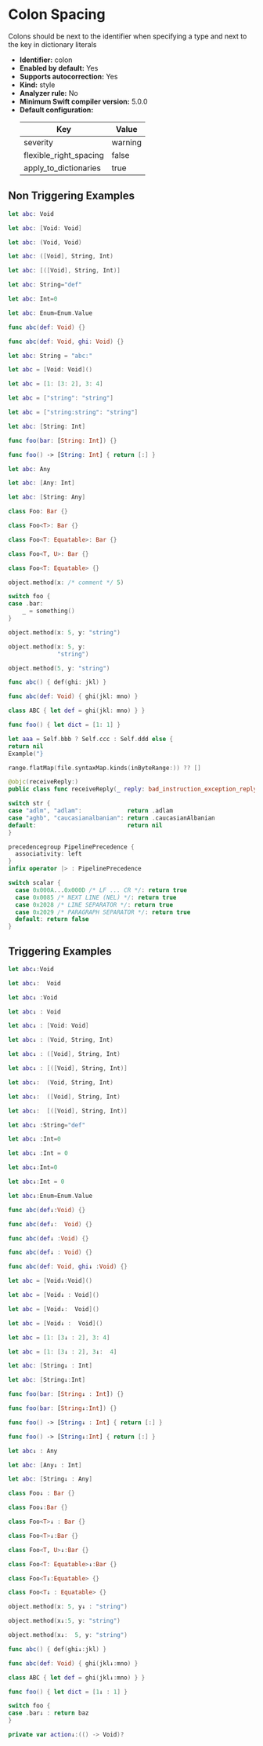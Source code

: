 # Colon Spacing

Colons should be next to the identifier when specifying a type and next to the key in dictionary literals

* **Identifier:** colon
* **Enabled by default:** Yes
* **Supports autocorrection:** Yes
* **Kind:** style
* **Analyzer rule:** No
* **Minimum Swift compiler version:** 5.0.0
* **Default configuration:**
  <table>
  <thead>
  <tr><th>Key</th><th>Value</th></tr>
  </thead>
  <tbody>
  <tr>
  <td>
  severity
  </td>
  <td>
  warning
  </td>
  </tr>
  <tr>
  <td>
  flexible_right_spacing
  </td>
  <td>
  false
  </td>
  </tr>
  <tr>
  <td>
  apply_to_dictionaries
  </td>
  <td>
  true
  </td>
  </tr>
  </tbody>
  </table>

## Non Triggering Examples

```swift
let abc: Void
```

```swift
let abc: [Void: Void]
```

```swift
let abc: (Void, Void)
```

```swift
let abc: ([Void], String, Int)
```

```swift
let abc: [([Void], String, Int)]
```

```swift
let abc: String="def"
```

```swift
let abc: Int=0
```

```swift
let abc: Enum=Enum.Value
```

```swift
func abc(def: Void) {}
```

```swift
func abc(def: Void, ghi: Void) {}
```

```swift
let abc: String = "abc:"
```

```swift
let abc = [Void: Void]()
```

```swift
let abc = [1: [3: 2], 3: 4]
```

```swift
let abc = ["string": "string"]
```

```swift
let abc = ["string:string": "string"]
```

```swift
let abc: [String: Int]
```

```swift
func foo(bar: [String: Int]) {}
```

```swift
func foo() -> [String: Int] { return [:] }
```

```swift
let abc: Any
```

```swift
let abc: [Any: Int]
```

```swift
let abc: [String: Any]
```

```swift
class Foo: Bar {}
```

```swift
class Foo<T>: Bar {}
```

```swift
class Foo<T: Equatable>: Bar {}
```

```swift
class Foo<T, U>: Bar {}
```

```swift
class Foo<T: Equatable> {}
```

```swift
object.method(x: /* comment */ 5)
```

```swift
switch foo {
case .bar:
    _ = something()
}
```

```swift
object.method(x: 5, y: "string")
```

```swift
object.method(x: 5, y:
              "string")
```

```swift
object.method(5, y: "string")
```

```swift
func abc() { def(ghi: jkl) }
```

```swift
func abc(def: Void) { ghi(jkl: mno) }
```

```swift
class ABC { let def = ghi(jkl: mno) } }
```

```swift
func foo() { let dict = [1: 1] }
```

```swift
let aaa = Self.bbb ? Self.ccc : Self.ddd else {
return nil
Example("}
```

```swift
range.flatMap(file.syntaxMap.kinds(inByteRange:)) ?? []
```

```swift
@objc(receiveReply:)
public class func receiveReply(_ reply: bad_instruction_exception_reply_t) -> CInt { 0 }
```

```swift
switch str {
case "adlm", "adlam":             return .adlam
case "aghb", "caucasianalbanian": return .caucasianAlbanian
default:                          return nil
}
```

```swift
precedencegroup PipelinePrecedence {
  associativity: left
}
infix operator |> : PipelinePrecedence
```

```swift
switch scalar {
  case 0x000A...0x000D /* LF ... CR */: return true
  case 0x0085 /* NEXT LINE (NEL) */: return true
  case 0x2028 /* LINE SEPARATOR */: return true
  case 0x2029 /* PARAGRAPH SEPARATOR */: return true
  default: return false
}
```

## Triggering Examples

```swift
let abc↓:Void
```

```swift
let abc↓:  Void
```

```swift
let abc↓ :Void
```

```swift
let abc↓ : Void
```

```swift
let abc↓ : [Void: Void]
```

```swift
let abc↓ : (Void, String, Int)
```

```swift
let abc↓ : ([Void], String, Int)
```

```swift
let abc↓ : [([Void], String, Int)]
```

```swift
let abc↓:  (Void, String, Int)
```

```swift
let abc↓:  ([Void], String, Int)
```

```swift
let abc↓:  [([Void], String, Int)]
```

```swift
let abc↓ :String="def"
```

```swift
let abc↓ :Int=0
```

```swift
let abc↓ :Int = 0
```

```swift
let abc↓:Int=0
```

```swift
let abc↓:Int = 0
```

```swift
let abc↓:Enum=Enum.Value
```

```swift
func abc(def↓:Void) {}
```

```swift
func abc(def↓:  Void) {}
```

```swift
func abc(def↓ :Void) {}
```

```swift
func abc(def↓ : Void) {}
```

```swift
func abc(def: Void, ghi↓ :Void) {}
```

```swift
let abc = [Void↓:Void]()
```

```swift
let abc = [Void↓ : Void]()
```

```swift
let abc = [Void↓:  Void]()
```

```swift
let abc = [Void↓ :  Void]()
```

```swift
let abc = [1: [3↓ : 2], 3: 4]
```

```swift
let abc = [1: [3↓ : 2], 3↓:  4]
```

```swift
let abc: [String↓ : Int]
```

```swift
let abc: [String↓:Int]
```

```swift
func foo(bar: [String↓ : Int]) {}
```

```swift
func foo(bar: [String↓:Int]) {}
```

```swift
func foo() -> [String↓ : Int] { return [:] }
```

```swift
func foo() -> [String↓:Int] { return [:] }
```

```swift
let abc↓ : Any
```

```swift
let abc: [Any↓ : Int]
```

```swift
let abc: [String↓ : Any]
```

```swift
class Foo↓ : Bar {}
```

```swift
class Foo↓:Bar {}
```

```swift
class Foo<T>↓ : Bar {}
```

```swift
class Foo<T>↓:Bar {}
```

```swift
class Foo<T, U>↓:Bar {}
```

```swift
class Foo<T: Equatable>↓:Bar {}
```

```swift
class Foo<T↓:Equatable> {}
```

```swift
class Foo<T↓ : Equatable> {}
```

```swift
object.method(x: 5, y↓ : "string")
```

```swift
object.method(x↓:5, y: "string")
```

```swift
object.method(x↓:  5, y: "string")
```

```swift
func abc() { def(ghi↓:jkl) }
```

```swift
func abc(def: Void) { ghi(jkl↓:mno) }
```

```swift
class ABC { let def = ghi(jkl↓:mno) } }
```

```swift
func foo() { let dict = [1↓ : 1] }
```

```swift
switch foo {
case .bar↓ : return baz
}
```

```swift
private var action↓:(() -> Void)?
```